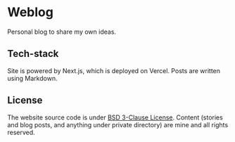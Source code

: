 # Weblog

Personal blog to share my own ideas.

## Tech-stack

Site is powered by Next.js, which is deployed on Vercel. Posts are written using Markdown.

## License

The website source code is under [BSD 3-Clause License](./LICENSE). Content (stories and blog posts, and anything under private directory) are mine and all rights reserved. 
